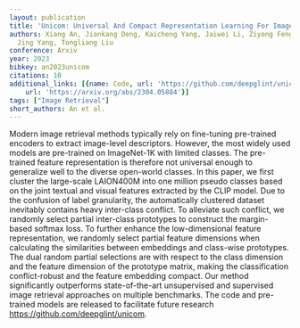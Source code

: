 ```yaml
---
layout: publication
title: 'Unicom: Universal And Compact Representation Learning For Image Retrieval'
authors: Xiang An, Jiankang Deng, Kaicheng Yang, Jaiwei Li, Ziyong Feng, Jia Guo,
  Jing Yang, Tongliang Liu
conference: Arxiv
year: 2023
bibkey: an2023unicom
citations: 10
additional_links: [{name: Code, url: 'https://github.com/deepglint/unicom'}, {name: Paper,
    url: 'https://arxiv.org/abs/2304.05884'}]
tags: ["Image Retrieval"]
short_authors: An et al.
---
```

Modern image retrieval methods typically rely on fine-tuning pre-trained
encoders to extract image-level descriptors. However, the most widely used
models are pre-trained on ImageNet-1K with limited classes. The pre-trained
feature representation is therefore not universal enough to generalize well to
the diverse open-world classes. In this paper, we first cluster the large-scale
LAION400M into one million pseudo classes based on the joint textual and visual
features extracted by the CLIP model. Due to the confusion of label
granularity, the automatically clustered dataset inevitably contains heavy
inter-class conflict. To alleviate such conflict, we randomly select partial
inter-class prototypes to construct the margin-based softmax loss. To further
enhance the low-dimensional feature representation, we randomly select partial
feature dimensions when calculating the similarities between embeddings and
class-wise prototypes. The dual random partial selections are with respect to
the class dimension and the feature dimension of the prototype matrix, making
the classification conflict-robust and the feature embedding compact. Our
method significantly outperforms state-of-the-art unsupervised and supervised
image retrieval approaches on multiple benchmarks. The code and pre-trained
models are released to facilitate future research
https://github.com/deepglint/unicom.